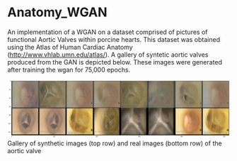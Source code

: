 # Anatomy_WGAN
An implementation of a WGAN on a dataset comprised of pictures of functional Aortic Valves within porcine hearts.
This dataset was obtained using the Atlas of Human Cardiac Anatomy (http://www.vhlab.umn.edu/atlas/). A gallery of syntetic aortic valves produced from the GAN is depicted below. These images were generated after training the wgan for 75,000 epochs.

![Gallery of Synthetic Aortic Valves](https://github.com/alexdeakyne/Anatomy_WGAN/blob/master/anatomy%20wgan.png)
Gallery of synthetic images (top row) and real images (bottom row) of the aortic valve
